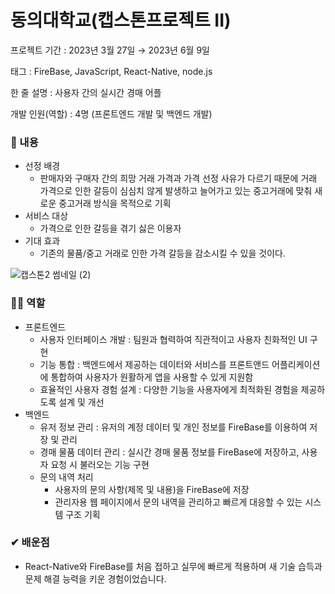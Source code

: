 
# 동의대학교(캡스톤프로젝트 II)

프로젝트 기간 : 2023년 3월 27일 → 2023년 6월 9일

태그 : FireBase, JavaScript, React-Native, node.js

한 줄 설명 : 사용자 간의 실시간 경매 어플

개발 인원(역할) : 4명 (프론트엔드 개발 및 백엔드 개발)


### 📖 내용

- 선정 배경
    - 판매자와 구매자 간의 희망 거래 가격과 가격 선정 사유가 다르기 때문에 거래 가격으로 인한 갈등이 심심치 않게 발생하고 늘어가고 있는 중고거래에 맞춰 새로운 중고거래 방식을 목적으로 기획
- 서비스 대상
    - 가격으로 인한 갈등을 겪기 싫은 이용자
- 기대 효과
    - 기존의 물품/중고 거래로 인한 가격 갈등을 감소시킬 수 있을 것이다.

![캡스톤2 썸네일 (2)](https://github.com/PANGYEON/Capstone2/assets/96941960/0dfcb438-312f-4abb-bbbf-449a9ebc259a)

### 🙋‍♂️ 역할

- 프론트엔드
    - 사용자 인터페이스 개발 : 팀원과 협력하여 직관적이고 사용자 친화적인 UI 구현
    - 기능 통합 : 백엔드에서 제공하는 데이터와 서비스를 프론트앤드 어플리케이션에 통합하여 사용자가 원활하게 앱을 사용할 수 있게 지원함
    - 효율적인 사용자 경험 설계 : 다양한 기능을 사용자에게 최적화된 경험을 제공하도록 설계 및 개선
- 백엔드
    - 유저 정보 관리 : 유저의 계정 데이터 및 개인 정보를 FireBase를 이용하여 저장 및 관리
    - 경매 물품 데이터 관리 : 실시간 경매 물품 정보를 FireBase에 저장하고, 사용자 요청 시 불러오는 기능 구현
    - 문의 내역 처리
        - 사용자의 문의 사항(제목 및 내용)을 FireBase에 저장
        - 관리자용 웹 페이지에서 문의 내역을 관리하고 빠르게 대응할 수 있는 시스템 구조 기획

### ✔ 배운점

- React-Native와 FireBase를 처음 접하고 실무에 빠르게 적용하며 새 기술 습득과 문제 해결 능력을 키운 경험이었습니다.
